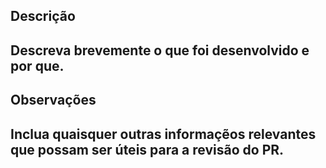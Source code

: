 ## Descrição

Descreva brevemente o que foi desenvolvido e por que.
- 

## Observações

Inclua quaisquer outras informaçẽos relevantes que possam ser úteis para a revisão do PR.
- 

